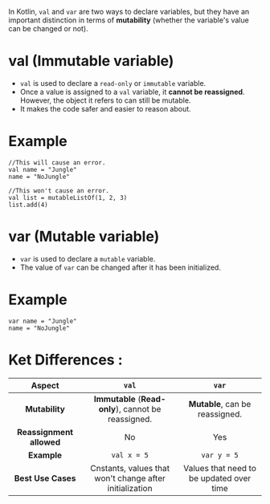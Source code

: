 In Kotlin, `val` and `var` are two ways to declare variables, but they have an important distinction in terms of **mutability** (whether the variable's value can be changed or not).


# val (Immutable variable)
- `val` is used to declare a `read-only` or `immutable` variable.
- Once a value is assigned to a `val` variable, it **cannot be reassigned**.  
  However, the object it refers to can still be mutable.
- It makes the code safer and easier to reason about.

# Example
```
//This will cause an error.
val name = "Jungle"
name = "NoJungle"

//This won't cause an error.
val list = mutableListOf(1, 2, 3)
list.add(4)
```

# var (Mutable variable)
- `var` is used to declare a `mutable` variable.
- The value of `var` can be changed after it has been initialized.

# Example
```
var name = "Jungle"
name = "NoJungle"
```

# Ket Differences : 
| **Aspect** | `val` | `var` |
| :----------: | :----------: | :----------: |
| **Mutability** | **Immutable** (**Read-only**), cannot be reassigned. | **Mutable**, can be reassigned. |
| **Reassignment allowed** | No | Yes |
| **Example** |  `val x = 5` | `var y = 5` |
| **Best Use Cases** | Cnstants, values that won't change after initialization | Values that need to be updated over time |

